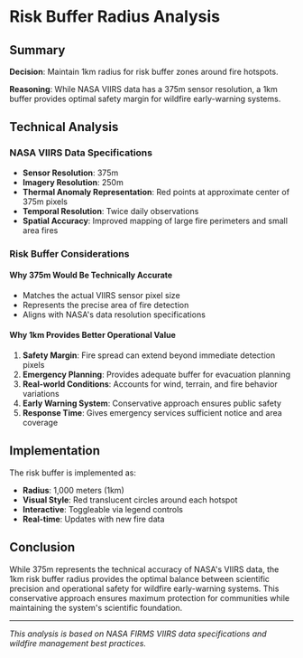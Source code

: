 # Risk Buffer Radius Analysis

## Summary

**Decision**: Maintain 1km radius for risk buffer zones around fire hotspots.

**Reasoning**: While NASA VIIRS data has a 375m sensor resolution, a 1km buffer provides optimal safety margin for wildfire early-warning systems.

## Technical Analysis

### NASA VIIRS Data Specifications
- **Sensor Resolution**: 375m
- **Imagery Resolution**: 250m  
- **Thermal Anomaly Representation**: Red points at approximate center of 375m pixels
- **Temporal Resolution**: Twice daily observations
- **Spatial Accuracy**: Improved mapping of large fire perimeters and small area fires

### Risk Buffer Considerations

#### Why 375m Would Be Technically Accurate
- Matches the actual VIIRS sensor pixel size
- Represents the precise area of fire detection
- Aligns with NASA's data resolution specifications

#### Why 1km Provides Better Operational Value
1. **Safety Margin**: Fire spread can extend beyond immediate detection pixels
2. **Emergency Planning**: Provides adequate buffer for evacuation planning
3. **Real-world Conditions**: Accounts for wind, terrain, and fire behavior variations
4. **Early Warning System**: Conservative approach ensures public safety
5. **Response Time**: Gives emergency services sufficient notice and area coverage

## Implementation

The risk buffer is implemented as:
- **Radius**: 1,000 meters (1km)
- **Visual Style**: Red translucent circles around each hotspot
- **Interactive**: Toggleable via legend controls
- **Real-time**: Updates with new fire data

## Conclusion

While 375m represents the technical accuracy of NASA's VIIRS data, the 1km risk buffer radius provides the optimal balance between scientific precision and operational safety for wildfire early-warning systems. This conservative approach ensures maximum protection for communities while maintaining the system's scientific foundation.

---

*This analysis is based on NASA FIRMS VIIRS data specifications and wildfire management best practices.* 